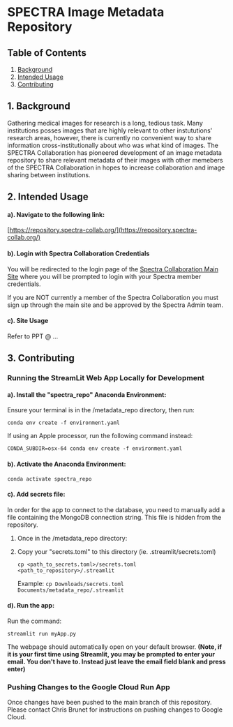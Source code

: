 # SPECTRA Image Metadata Repository

## Table of Contents
1. [Background](#1-background)
2. [Intended Usage](#2-intended-usage)
3. [Contributing](#3-contributing)

## 1. Background

Gathering medical images for research is a long, tedious task. Many institutions posses images that are highly relevant to other instututions' research areas, however, there is currently no convenient way to share information cross-institutionally about who was what kind of images. The SPECTRA Collaboration has pioneered development of an image metadata repository to share relevant metadata of their images with other memebers of the SPECTRA Collaboration in hopes to increase collaboration and image sharing between institutions.

## 2. Intended Usage

#### a). Navigate to the following link:

[https://repository.spectra-collab.org/](https://repository.spectra-collab.org/)

#### b). Login with Spectra Collaboration Credentials

You will be redirected to the login page of the [Spectra Collaboration Main Site](https://spectra-collab.org/) where you will be prompted to login with your Spectra member credentials. 

If you are NOT currently a member of the Spectra Collaboration you must sign up through the main site and be approved by the Spectra Admin team.

#### c). Site Usage

Refer to PPT @ ...

## 3. Contributing

### Running the StreamLit Web App Locally for Development
#### a). Install the "spectra_repo" Anaconda Environment:
Ensure your terminal is in the /metadata_repo directory, then run:

`conda env create -f environment.yaml`

If using an Apple processor, run the following command instead:

`CONDA_SUBDIR=osx-64 conda env create -f environment.yaml`

#### b). Activate the Anaconda Environment:
`conda activate spectra_repo`

#### c). Add secrets file:
In order for the app to connect to the database, you need to manually add a file containing the MongoDB connection string. This file is hidden from the repository.

1.  Once in the /metadata_repo directory:

2.  Copy your "secrets.toml" to this directory (ie. .streamlit/secrets.toml)

    `cp <path_to_secrets.toml>/secrets.toml <path_to_repository>/.streamlit`

    Example: `cp Downloads/secrets.toml Documents/metadata_repo/.streamlit`

#### d). Run the app:
Run the command:

`streamlit run myApp.py`

The webpage should automatically open on your default browser. **(Note, if it is your first time using Streamlit, you may be prompted to enter your email. You don't have to. Instead just leave the email field blank and press enter)**

### Pushing Changes to the Google Cloud Run App

Once changes have been pushed to the main branch of this repository. Please contact Chris Brunet for instructions on pushing changes to Google Cloud.

